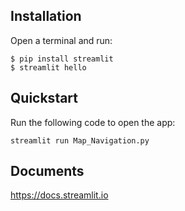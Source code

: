## Installation

Open a terminal and run:

```
$ pip install streamlit
$ streamlit hello
```

## Quickstart

Run the following code to open the app:

```
streamlit run Map_Navigation.py
```

## Documents

https://docs.streamlit.io
